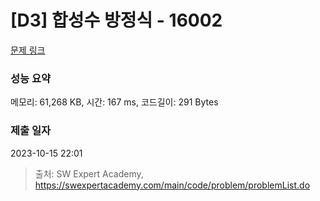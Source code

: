 # [D3] 합성수 방정식 - 16002 

[문제 링크](https://swexpertacademy.com/main/code/problem/problemDetail.do?contestProbId=AYYAGCNKPgIDFARc) 

### 성능 요약

메모리: 61,268 KB, 시간: 167 ms, 코드길이: 291 Bytes

### 제출 일자

2023-10-15 22:01



> 출처: SW Expert Academy, https://swexpertacademy.com/main/code/problem/problemList.do